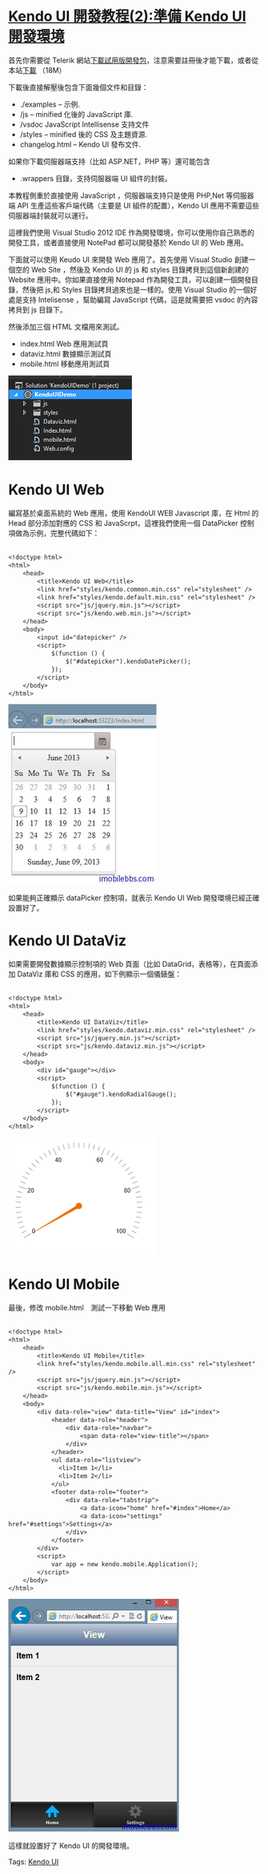 # [Kendo UI 開發教程(2):準備 Kendo UI 開發環境](http://www.imobilebbs.com/wordpress/archives/4580)

首先你需要從 Telerik 網站[下載試用版開發包](http://www.telerik.com/kendo-ui)，注意需要註冊後才能下載，或者從本站[下載](http://www.imobilebbs.com/wordpress/archives/www.imobilebbs.com/download/telerik/kendo/kendoui.complete.2013.1.514.trial.zip) （18M）

下載後直接解壓後包含下面幾個文件和目錄：

- ./examples – 示例.
- /js – minified 化後的 JavaScript 庫.
- /vsdoc JavaScript Intellisense 支持文件
- /styles – minified 後的 CSS 及主題資源.
- changelog.html – Kendo UI 發布文件.

如果你下載伺服器端支持（比如 ASP.NET，PHP 等）還可能包含
- .wrappers 目錄，支持伺服器端 UI 組件的封裝。

本教程側重於直接使用 JavaScript ，伺服器端支持只是使用 PHP,Net 等伺服器端 API 生產這些客戶端代碼（主要是 UI 組件的配置），Kendo UI 應用不需要這些伺服器端封裝就可以運行。

這裡我們使用 Visual Studio 2012 IDE 作為開發環境，你可以使用你自己熟悉的開發工具，或者直接使用 NotePad 都可以開發基於 Kendo UI 的 Web 應用。

下面就可以使用 Keudo UI 來開發 Web 應用了。首先使用 Visual Studio 創建一個空的 Web Site ，然後及 Kendo UI 的 js 和 styles 目錄拷貝到這個新創建的 Website 應用中。你如果直接使用 Notepad 作為開發工具，可以創建一個開發目錄，然後把 js,和 Styles 目錄拷貝過來也是一樣的。使用 Visual Studio 的一個好處是支持 Intelisense ，幫助編寫 JavaScript 代碼，這是就需要把 vsdoc 的內容拷貝到 js 目錄下。

然後添加三個 HTML 文檔用來測試。

- index.html     Web 應用測試頁
- dataviz.html  數據顯示測試頁
- mobile.html  移動應用測試頁

![](images/8.jpg)

# Kendo UI Web 

編寫基於桌面系統的 Web 應用，使用 KendoUI WEB Javascript 庫，在 Html 的 Head 部分添加對應的 CSS 和 JavaScrpt，這裡我們使用一個 DataPicker 控制項做為示例，完整代碼如下：

```

<!doctype html>
<html>
    <head>
        <title>Kendo UI Web</title>
        <link href="styles/kendo.common.min.css" rel="stylesheet" />
        <link href="styles/kendo.default.min.css" rel="stylesheet" />
        <script src="js/jquery.min.js"></script>
        <script src="js/kendo.web.min.js"></script>
    </head>
    <body>
        <input id="datepicker" />
        <script>
            $(function () {
                $("#datepicker").kendoDatePicker();
            });
        </script>
    </body>
</html>

```

![](images/9.jpg)

如果能夠正確顯示 dataPicker 控制項，就表示 Kendo UI Web 開發環境已經正確設置好了。

# Kendo UI DataViz

如果需要開發數據顯示控制項的 Web 頁面（比如 DataGrid，表格等），在頁面添加 DataViz 庫和 CSS 的應用，如下例顯示一個儀錶盤：

```

<!doctype html>
<html>
    <head>
        <title>Kendo UI DataViz</title>
        <link href="styles/kendo.dataviz.min.css" rel="stylesheet" />
        <script src="js/jquery.min.js"></script>
        <script src="js/kendo.dataviz.min.js"></script>
    </head>
    <body>
        <div id="gauge"></div>
        <script>
            $(function () {
                $("#gauge").kendoRadialGauge();
            });
        </script>
    </body>
</html>

```

![](images/10.jpg)

# Kendo UI Mobile

最後，修改 mobile.html　測試一下移動 Web 應用

```

<!doctype html>
<html>
    <head>
        <title>Kendo UI Mobile</title>
        <link href="styles/kendo.mobile.all.min.css" rel="stylesheet" />
        <script src="js/jquery.min.js"></script>
        <script src="js/kendo.mobile.min.js"></script>
    </head>
    <body>
        <div data-role="view" data-title="View" id="index">
            <header data-role="header">
                <div data-role="navbar">
                    <span data-role="view-title"></span>
                </div>
            </header>
            <ul data-role="listview">
              <li>Item 1</li>
              <li>Item 2</li>
            </ul>
            <footer data-role="footer">
                <div data-role="tabstrip">
                    <a data-icon="home" href="#index">Home</a>
                    <a data-icon="settings" href="#settings">Settings</a>
                </div>
            </footer>
        </div>
        <script>
            var app = new kendo.mobile.Application();
        </script>
    </body>
</html>

```

![](images/11.jpg)

這樣就設置好了 Kendo UI 的開發環境。

Tags: [Kendo UI](http://www.imobilebbs.com/wordpress/archives/tag/kendo-ui)